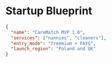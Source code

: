 # Startup Blueprint

```json
{
  "name": "CareMatch MVP 1.0",
  "services": ["nannies", "cleaners"],
  "entry_mode": "freemium + PAYG",
  "launch_region": "Poland and UK"
}

```